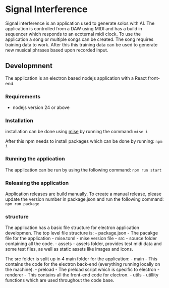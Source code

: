 
# Signal Interference

Signal interference is an application used to generate solos with AI. The application is controlled from a DAW using MIDI and has a build in sequencer which responds to an ecxternal midi clock.
To use the application a song or multiple songs can be created. The song requires training data to work. After this this training data can be used to generate new musical phrases based upon recorded input.

## Developmnent

The application is an electron based nodejs application with a React front-end. 

### Requirements
 - nodejs version 24 or above

### Installation
installation can be done using [mise](https://mise.jdx.dev/) by running the command: ``mise i``

After this npm needs to install packages which can be done by running: ``npm i``

### Running the application
The application can be run by using the following command: ``npm run start``

### Releasing the application
Application releases are build manually. To create a manual release, please update the version number in package.json and run the following command: ``npm run package``

### structure
The application has a basic file structure for electron application developmen. The top level file structure is:
    - package.json - The pacakge file for the application
    - mise.toml - mise version file
    - src - source folder containing all the code.
    - assets - assets folder, provides test midi data and some test files, as well as static assets like images and icons.

The src folder is split up in 4 main folder for the application:
    - main - This contains the code for the electron back-end (everything running locally on the machine).
    - preload - The preload script which is specific to electron
    - renderer - This contains all the front-end code for electron.
    - utils - utillity functions which are used throughout the code base.


